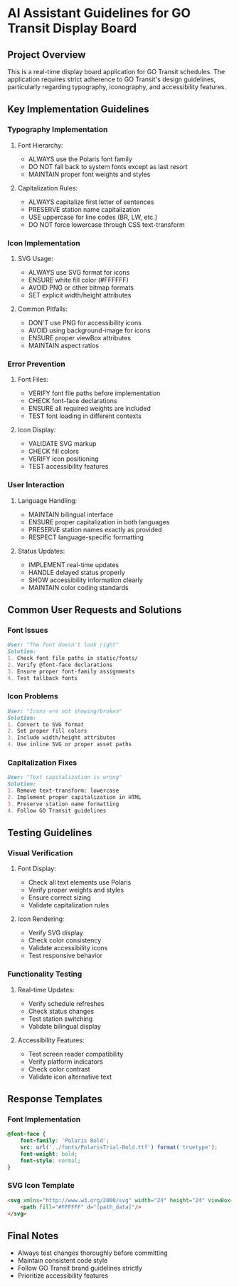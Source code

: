 # AI Assistant Guidelines for GO Transit Display Board

## Project Overview
This is a real-time display board application for GO Transit schedules. The application requires strict adherence to GO Transit's design guidelines, particularly regarding typography, iconography, and accessibility features.

## Key Implementation Guidelines

### Typography Implementation
1. Font Hierarchy:
   - ALWAYS use the Polaris font family
   - DO NOT fall back to system fonts except as last resort
   - MAINTAIN proper font weights and styles

2. Capitalization Rules:
   - ALWAYS capitalize first letter of sentences
   - PRESERVE station name capitalization
   - USE uppercase for line codes (BR, LW, etc.)
   - DO NOT force lowercase through CSS text-transform

### Icon Implementation
1. SVG Usage:
   - ALWAYS use SVG format for icons
   - ENSURE white fill color (#FFFFFF)
   - AVOID PNG or other bitmap formats
   - SET explicit width/height attributes

2. Common Pitfalls:
   - DON'T use PNG for accessibility icons
   - AVOID using background-image for icons
   - ENSURE proper viewBox attributes
   - MAINTAIN aspect ratios

### Error Prevention
1. Font Files:
   - VERIFY font file paths before implementation
   - CHECK font-face declarations
   - ENSURE all required weights are included
   - TEST font loading in different contexts

2. Icon Display:
   - VALIDATE SVG markup
   - CHECK fill colors
   - VERIFY icon positioning
   - TEST accessibility features

### User Interaction
1. Language Handling:
   - MAINTAIN bilingual interface
   - ENSURE proper capitalization in both languages
   - PRESERVE station names exactly as provided
   - RESPECT language-specific formatting

2. Status Updates:
   - IMPLEMENT real-time updates
   - HANDLE delayed status properly
   - SHOW accessibility information clearly
   - MAINTAIN color coding standards

## Common User Requests and Solutions

### Font Issues
```markdown
User: "The font doesn't look right"
Solution: 
1. Check font file paths in static/fonts/
2. Verify @font-face declarations
3. Ensure proper font-family assignments
4. Test fallback fonts
```

### Icon Problems
```markdown
User: "Icons are not showing/broken"
Solution:
1. Convert to SVG format
2. Set proper fill colors
3. Include width/height attributes
4. Use inline SVG or proper asset paths
```

### Capitalization Fixes
```markdown
User: "Text capitalization is wrong"
Solution:
1. Remove text-transform: lowercase
2. Implement proper capitalization in HTML
3. Preserve station name formatting
4. Follow GO Transit guidelines
```

## Testing Guidelines

### Visual Verification
1. Font Display:
   - Check all text elements use Polaris
   - Verify proper weights and styles
   - Ensure correct sizing
   - Validate capitalization rules

2. Icon Rendering:
   - Verify SVG display
   - Check color consistency
   - Validate accessibility icons
   - Test responsive behavior

### Functionality Testing
1. Real-time Updates:
   - Verify schedule refreshes
   - Check status changes
   - Test station switching
   - Validate bilingual display

2. Accessibility Features:
   - Test screen reader compatibility
   - Verify platform indicators
   - Check color contrast
   - Validate icon alternative text

## Response Templates

### Font Implementation
```css
@font-face {
    font-family: 'Polaris Bold';
    src: url('../fonts/PolarisTrial-Bold.ttf') format('truetype');
    font-weight: bold;
    font-style: normal;
}
```

### SVG Icon Template
```html
<svg xmlns="http://www.w3.org/2000/svg" width="24" height="24" viewBox="0 0 24 24">
    <path fill="#FFFFFF" d="[path_data]"/>
</svg>
```

## Final Notes
- Always test changes thoroughly before committing
- Maintain consistent code style
- Follow GO Transit brand guidelines strictly
- Prioritize accessibility features
